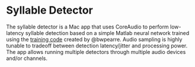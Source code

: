 Syllable Detector
=================

The syllable detector is a Mac app that uses CoreAudio to perform low-latency
syllable detection based on a simple Matlab neural network trained using the
[training code](https://github.com/gardner-lab/syllable-detector-learn)
created by @bwpearre. Audio sampling is highly tunable to tradeoff between detection
latency/jitter and processing power. The app allows running multiple detectors through
multiple audio devices and/or channels.
